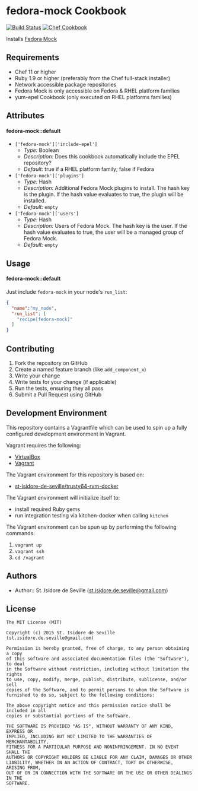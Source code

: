fedora-mock Cookbook
====================
[![Build Status](https://travis-ci.org/st-isidore-de-seville/cookbook-fedora-mock.svg?branch=master)](https://travis-ci.org/st-isidore-de-seville/cookbook-fedora-mock)
[![Chef Cookbook](https://img.shields.io/cookbook/v/fedora-mock.svg)](https://supermarket.chef.io/cookbooks/fedora-mock)

Installs [Fedora Mock](https://fedoraproject.org/wiki/Mock?rd=Subprojects/Mock)

Requirements
------------
- Chef 11 or higher
- Ruby 1.9 or higher (preferably from the Chef full-stack installer)
- Network accessible package repositories
- Fedora Mock is only accessible on Fedora & RHEL platform families
- yum-epel Cookbook (only executed on RHEL platforms families)

Attributes
----------
#### fedora-mock::default

- `['fedora-mock']['include-epel']`
  - _Type:_ Boolean
  - _Description:_ Does this cookbook automatically include the EPEL repository?
  - _Default:_ true if a RHEL platform family; false if Fedora
- `['fedora-mock']['plugins']`
  - _Type:_ Hash
  - _Description:_ Additional Fedora Mock plugins to install.  The hash key is
    the plugin.  If the hash value evaluates to true, the plugin will be
    installed.
  - _Default:_ `empty`
- `['fedora-mock']['users']`
  - _Type:_ Hash
  - _Description:_ Users of Fedora Mock.  The hash key is the user.  If the hash
    value evaluates to true, the user will be a managed group of Fedora Mock.
  - _Default:_ `empty`

Usage
-----
#### fedora-mock::default
Just include `fedora-mock` in your node's `run_list`:

```json
{
  "name":"my_node",
  "run_list": [
    "recipe[fedora-mock]"
  ]
}
```

Contributing
------------
1. Fork the repository on GitHub
2. Create a named feature branch (like `add_component_x`)
3. Write your change
4. Write tests for your change (if applicable)
5. Run the tests, ensuring they all pass
6. Submit a Pull Request using GitHub

Development Environment
-------------------
This repository contains a Vagrantfile which can be used to spin up a
fully configured development environment in Vagrant.  

Vagrant requires the following:
- [VirtualBox](https://www.virtualbox.org/)
- [Vagrant](https://www.vagrantup.com/)

The Vagrant environment for this repository is based on:
- [st-isidore-de-seville/trusty64-rvm-docker](https://atlas.hashicorp.com/st-isidore-de-seville/boxes/trusty64-rvm-docker)

The Vagrant environment will initialize itself to:
- install required Ruby gems
- run integration testing via kitchen-docker when calling `kitchen`

The Vagrant environment can be spun up by performing the following commands:

1. `vagrant up`
2. `vagrant ssh`
3. `cd /vagrant`

Authors
-------------------
- Author:: St. Isidore de Seville (st.isidore.de.seville@gmail.com)

License
-------------------
```text
The MIT License (MIT)

Copyright (c) 2015 St. Isidore de Seville (st.isidore.de.seville@gmail.com)

Permission is hereby granted, free of charge, to any person obtaining a copy
of this software and associated documentation files (the "Software"), to deal
in the Software without restriction, including without limitation the rights
to use, copy, modify, merge, publish, distribute, sublicense, and/or sell
copies of the Software, and to permit persons to whom the Software is
furnished to do so, subject to the following conditions:

The above copyright notice and this permission notice shall be included in all
copies or substantial portions of the Software.

THE SOFTWARE IS PROVIDED "AS IS", WITHOUT WARRANTY OF ANY KIND, EXPRESS OR
IMPLIED, INCLUDING BUT NOT LIMITED TO THE WARRANTIES OF MERCHANTABILITY,
FITNESS FOR A PARTICULAR PURPOSE AND NONINFRINGEMENT. IN NO EVENT SHALL THE
AUTHORS OR COPYRIGHT HOLDERS BE LIABLE FOR ANY CLAIM, DAMAGES OR OTHER
LIABILITY, WHETHER IN AN ACTION OF CONTRACT, TORT OR OTHERWISE, ARISING FROM,
OUT OF OR IN CONNECTION WITH THE SOFTWARE OR THE USE OR OTHER DEALINGS IN THE
SOFTWARE.
```
